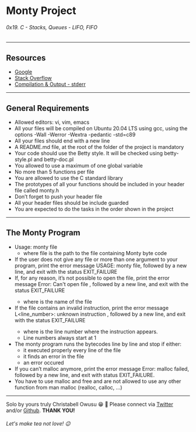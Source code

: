 # Monty Project

###### 0x19. C - Stacks, Queues - LIFO, FIFO

---------------

## Resources

- [Google](https://www.google.com/search?q=stack+and+queue&sxsrf=ALiCzsYkWib2UHFE92xLbnBlEfVlyb8LGA%3A1655416759690&source=hp&ei=t6erYqquJuKqlQeB9a-QCA&iflsig=AJiK0e8AAAAAYqu1x5Bkm4UTyTcQA_nbPmg6ULh0IsLs&ved=0ahUKEwjq5ab_-7L4AhViVeUKHYH6C4IQ4dUDCAc&uact=5&oq=stack+and+queue&gs_lcp=Cgdnd3Mtd2l6EAMyBAgAEEMyBQgAEIAEMgUIABCABDIFCAAQgAQyBQgAEIAEMgUIABCABDIFCAAQgAQyBQgAEIAEMgUIABCABDIFCAAQgARQAFgAYNMDaABwAHgAgAH4AYgB-AGSAQMyLTGYAQDAAQE&sclient=gws-wiz)
- [Stack Overflow](https://stackoverflow.com/questions/1433204/how-do-i-use-extern-to-share-variables-between-source-files)
- [Compilation & Output - stderr](https://github.com/sickill/stderred)

----------------

## General Requirements

- Allowed editors: vi, vim, emacs
- All your files will be compiled on Ubuntu 20.04 LTS using gcc, using the options -Wall -Werror -Wextra -pedantic -std=c89
- All your files should end with a new line
- A README.md file, at the root of the folder of the project is mandatory
- Your code should use the Betty style. It will be checked using betty-style.pl and betty-doc.pl
- You allowed to use a maximum of one global variable
- No more than 5 functions per file
- You are allowed to use the C standard library
- The prototypes of all your functions should be included in your header file called monty.h
- Don’t forget to push your header file
- All your header files should be include guarded
- You are expected to do the tasks in the order shown in the project

------------------

## The Monty Program

- Usage: monty file
	- where file is the path to the file containing Monty byte code
- If the user does not give any file or more than one argument to your program, print the error message USAGE: monty file, followed by a new line, and exit with the status EXIT_FAILURE
- If, for any reason, it’s not possible to open the file, print the error message Error: Can't open file <file>, followed by a new line, and exit with the status EXIT_FAILURE
	- where <file> is the name of the file
- If the file contains an invalid instruction, print the error message L<line_number>: unknown instruction <opcode>, followed by a new line, and exit with the status EXIT_FAILURE
	- where is the line number where the instruction appears.
	- Line numbers always start at 1
- The monty program runs the bytecodes line by line and stop if either:
	- it executed properly every line of the file
	- it finds an error in the file
	- an error occured
- If you can’t malloc anymore, print the error message Error: malloc failed, followed by a new line, and exit with status EXIT_FAILURE.
- You have to use malloc and free and are not allowed to use any other function from man malloc (realloc, calloc, …)

------------------

Solo by yours truly Christabell Owusu :grin: :see_no_evil: 
Please connect via [Twitter](https://twitter.com/berla_sterling) and/or [Github](https://github.com/Berl-lin). **THANK YOU!**

###### Let's make tea not love! :wink:


